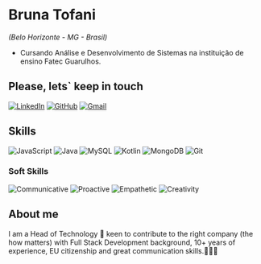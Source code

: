 # Bruna Tofani
<i>(Belo Horizonte - MG - Brasil) </i>

- Cursando Análise e Desenvolvimento de Sistemas na instituição de ensino Fatec Guarulhos.

## Please, lets` keep in touch 
[![LinkedIn](https://img.shields.io/badge/LinkedIn-0077B5?style=for-the-badge&logo=linkedin&logoColor=white)](https://www.linkedin.com/in/bruna-tofani-a86212228) [![GitHub](https://img.shields.io/badge/GitHub-100000?style=for-the-badge&logo=github&logoColor=white)](https://github.com/brunatofani) [![Gmail](https://img.shields.io/badge/Gmail-333333?style=for-the-badge&logo=gmail&logoColor=red)](mailto:tofani.bruna@gmail.com) 
 
## Skills
![JavaScript](https://img.shields.io/badge/JavaScript-F7DF1E?style=for-the-badge&logo=javascript&logoColor=black) ![Java](https://img.shields.io/badge/java-%23ED8B00.svg?style=for-the-badge&logo=openjdk&logoColor=white) ![MySQL](https://img.shields.io/badge/MySQL-00000F?style=for-the-badge&logo=mysql&logoColor=white) ![Kotlin](https://img.shields.io/badge/Kotlin-0095D5?&style=for-the-badge&logo=kotlin&logoColor=white) ![MongoDB](https://img.shields.io/badge/MongoDB-%234ea94b.svg?style=for-the-badge&logo=mongodb&logoColor=white) ![Git](https://img.shields.io/badge/GIT-E44C30?style=for-the-badge&logo=git&logoColor=white)

### Soft Skills
![Communicative](https://img.shields.io/badge/Communicative-000?style=for-the-badge)
![Proactive](https://img.shields.io/badge/Proactive-000?style=for-the-badge)
![Empathetic](https://img.shields.io/badge/Empathetic-000?style=for-the-badge)
![Creativity](https://img.shields.io/badge/Creativity-000?style=for-the-badge)

## About me
 I am a Head of Technology 🌈 keen to contribute to the right company (the how matters) with Full Stack Development background, 10+ years of experience, EU citizenship and great communication skills.